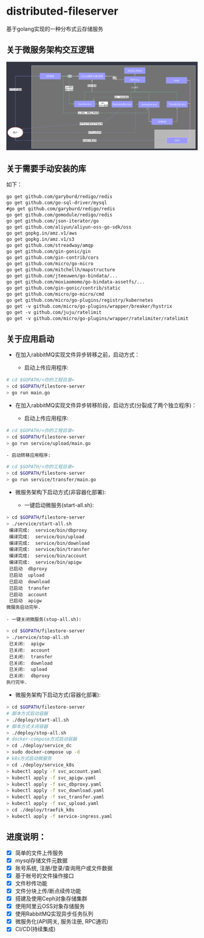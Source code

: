 # distributed-fileserver

基于golang实现的一种分布式云存储服务

## 关于微服务架构交互逻辑

<img src='/doc/microservice_interact_archi.png' width="800px"></img>


## 关于需要手动安装的库

如下：
```shell
go get github.com/garyburd/redigo/redis
go get github.com/go-sql-driver/mysql
#go get github.com/garyburd/redigo/redis
go get github.com/gomodule/redigo/redis
go get github.com/json-iterator/go
go get github.com/aliyun/aliyun-oss-go-sdk/oss
go get gopkg.in/amz.v1/aws
go get gopkg.in/amz.v1/s3
go get github.com/streadway/amqp
go get github.com/gin-gonic/gin
go get github.com/gin-contrib/cors
go get github.com/micro/go-micro
go get github.com/mitchellh/mapstructure
go get github.com/jteeuwen/go-bindata/...
go get github.com/moxiaomomo/go-bindata-assetfs/...
go get github.com/gin-gonic/contrib/static
go get github.com/micro/go-micro/cmd
go get github.com/micro/go-plugins/registry/kubernetes
go get -v github.com/micro/go-plugins/wrapper/breaker/hystrix
go get -v github.com/juju/ratelimit
go get -v github.com/micro/go-plugins/wrapper/ratelimiter/ratelimit
```

## 关于应用启动

- 在加入rabbitMQ实现文件异步转移之前，启动方式：

    - 启动上传应用程序:
```bash
# cd $GOPATH/<你的工程目录>
> cd $GOPATH/filestore-server
> go run main.go
```

- 在加入rabbitMQ实现文件异步转移阶段，启动方式(分裂成了两个独立程序)：

    - 启动上传应用程序:
```bash
# cd $GOPATH/<你的工程目录>
> cd $GOPATH/filestore-server
> go run service/upload/main.go
```

    - 启动转移应用程序:
```bash
# cd $GOPATH/<你的工程目录>
> cd $GOPATH/filestore-server
> go run service/transfer/main.go
```

-  微服务架构下启动方式(非容器化部署):

    - 一键启动微服务(start-all.sh):
```bash
> cd $GOPATH/filestore-server
> ./service/start-all.sh 
 编译完成:  service/bin/dbproxy
 编译完成:  service/bin/upload
 编译完成:  service/bin/download
 编译完成:  service/bin/transfer
 编译完成:  service/bin/account
 编译完成:  service/bin/apigw
 已启动  dbproxy
 已启动  upload
 已启动  download
 已启动  transfer
 已启动  account
 已启动  apigw
微服务启动完毕.
```

    - 一键关闭微服务(stop-all.sh):
```bash
> cd $GOPATH/filestore-server
> ./service/stop-all.sh 
 已关闭:  apigw
 已关闭:  account
 已关闭:  transfer
 已关闭:  download
 已关闭:  upload
 已关闭:  dbproxy
执行完毕.
```

-  微服务架构下启动方式(容器化部署):
```bash
> cd $GOPATH/filestore-server
# 脚本方式启动容器
> ./deploy/start-all.sh
# 脚本方式关闭容器
> ./deploy/stop-all.sh
# docker-compose方式启动容器
> cd ./deploy/service_dc
> sudo docker-compose up -d
# k8s方式启动微服务
> cd ./deploy/service_k8s
> kubectl apply -f svc_account.yaml
> kubectl apply -f svc_apigw.yaml
> kubectl apply -f svc_dbproxy.yaml
> kubectl apply -f svc_download.yaml
> kubectl apply -f svc_transfer.yaml
> kubectl apply -f svc_upload.yaml
> cd ./deploy/traefik_k8s
> kubectl apply -f service-ingress.yaml
```

## 进度说明：
* [x] 简单的文件上传服务
* [x] mysql存储文件元数据
* [x] 账号系统, 注册/登录/查询用户或文件数据
* [x] 基于帐号的文件操作接口
* [x] 文件秒传功能
* [x] 文件分块上传/断点续传功能
* [x] 搭建及使用Ceph对象存储集群
* [x] 使用阿里云OSS对象存储服务
* [x] 使用RabbitMQ实现异步任务队列
* [x] 微服务化(API网关, 服务注册, RPC通讯)
* [x] CI/CD(持续集成)
